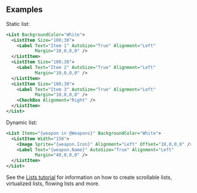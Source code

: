 ## Examples

Static list:

```xml
<List BackgroundColor="White">
  <ListItem Size="100;30">
    <Label Text="Item 1" AutoSize="True" Alignment="Left" 
           Margin="10,0,0,0" />
  </ListItem>
  <ListItem Size="100;30">
    <Label Text="Item 2" AutoSize="True" Alignment="Left" 
           Margin="10,0,0,0" />
  </ListItem>
  <ListItem Size="100;30">      
    <Label Text="Item 3" AutoSize="True" Alignment="Left" 
           Margin="10,0,0,0" />
    <CheckBox Alignment="Right" />
  </ListItem>
</List>  
```

Dynamic list:

```xml
<List Items="{weapon in @Weapons}" BackgroundColor="White">
  <ListItem Width="150">
    <Image Sprite="{weapon.Icon}" Alignment="Left" Offset="10,0,0,0" />
    <Label Text="{weapon.Name}" AutoSize="True" Alignment="Left" 
           Margin="40,0,0,0" />
  </ListItem>
</List>
```

See the [Lists tutorial](../../Tutorials/Lists) for information on how to create scrollable lists, virtualized lists, flowing lists and more. 